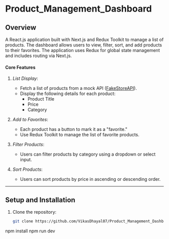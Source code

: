 # Product_Management_Dashboard
## Overview
A React.js application built with Next.js and Redux Toolkit to manage a list of products. The dashboard allows users to view, filter, sort, and add products to their favorites. The application uses Redux for global state management and includes routing via Next.js.

#### Core Features
1. *List Display*:
   - Fetch a list of products from a mock API ([FakeStoreAPI](https://fakestoreapi.com/products)).
   - Display the following details for each product:
     - Product Title
     - Price
     - Category

2. *Add to Favorites*:
   - Each product has a button to mark it as a "favorite."
   - Use Redux Toolkit to manage the list of favorite products.

3. *Filter Products*:
   - Users can filter products by category using a dropdown or select input.

4. *Sort Products*:
   - Users can sort products by price in ascending or descending order.

---

## Setup and Installation

1. Clone the repository:
   ```bash
   git clone https://github.com/VikasDhayal07/Product_Management_Dashboard
npm install
npm run dev
